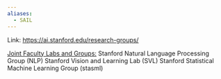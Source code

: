 ```yaml
---
aliases:
  - SAIL
---
```

Link: https://ai.stanford.edu/research-groups/

<u>Joint Faculty Labs and Groups:</u>
Stanford Natural Language Processing Group (NLP)
Stanford Vision and Learning Lab (SVL)
Stanford Statistical Machine Learning Group (stasml)